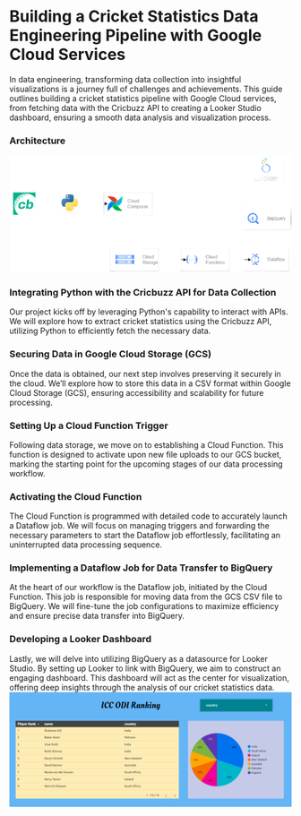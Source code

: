 # Building a Cricket Statistics Data Engineering Pipeline with Google Cloud Services

In data engineering, transforming data collection into insightful visualizations is a journey full of challenges and achievements. This guide outlines building a cricket statistics pipeline with Google Cloud services, from fetching data with the Cricbuzz API to creating a Looker Studio dashboard, ensuring a smooth data analysis and visualization process.

### Architecture

![Architecture](https://github.com/mohitrpatil/Cricket-statistics-data-engineering-GCP/blob/main/Architecture.png)

### Integrating Python with the Cricbuzz API for Data Collection
Our project kicks off by leveraging Python's capability to interact with APIs. We will explore how to extract cricket statistics using the Cricbuzz API, utilizing Python to efficiently fetch the necessary data.

### Securing Data in Google Cloud Storage (GCS)
Once the data is obtained, our next step involves preserving it securely in the cloud. We’ll explore how to store this data in a CSV format within Google Cloud Storage (GCS), ensuring accessibility and scalability for future processing.

### Setting Up a Cloud Function Trigger
Following data storage, we move on to establishing a Cloud Function. This function is designed to activate upon new file uploads to our GCS bucket, marking the starting point for the upcoming stages of our data processing workflow.

### Activating the Cloud Function
The Cloud Function is programmed with detailed code to accurately launch a Dataflow job. We will focus on managing triggers and forwarding the necessary parameters to start the Dataflow job effortlessly, facilitating an uninterrupted data processing sequence.

### Implementing a Dataflow Job for Data Transfer to BigQuery
At the heart of our workflow is the Dataflow job, initiated by the Cloud Function. This job is responsible for moving data from the GCS CSV file to BigQuery. We will fine-tune the job configurations to maximize efficiency and ensure precise data transfer into BigQuery.

### Developing a Looker Dashboard
Lastly, we will delve into utilizing BigQuery as a datasource for Looker Studio. By setting up Looker to link with BigQuery, we aim to construct an engaging dashboard. This dashboard will act as the center for visualization, offering deep insights through the analysis of our cricket statistics data.
![Looker](https://github.com/mohitrpatil/Cricket-statistics-data-engineering-GCP/blob/main/Looker.png)
